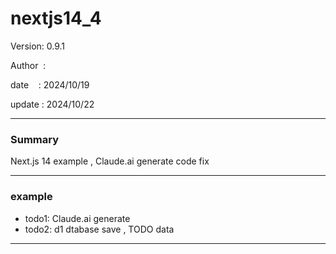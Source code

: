 ﻿# nextjs14_4

 Version: 0.9.1

 Author  :

 date    : 2024/10/19

 update  : 2024/10/22

***
### Summary

Next.js 14 example , Claude.ai generate code fix

***
### example

* todo1: Claude.ai generate
* todo2: d1 dtabase save , TODO data

***
